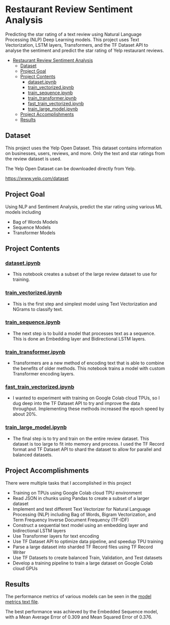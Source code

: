 # Restaurant Review Sentiment Analysis

Predicting the star rating of a text review using Natural Language Processing (NLP) Deep Learning models. This project uses Text Vectorization, LSTM layers, Transformers, and the TF Dataset API to analyse the sentiment and predict the star rating of Yelp restaurant reviews. 

- [Restaurant Review Sentiment Analysis](#restaurant-review-sentiment-analysis)
	- [Dataset](#dataset)
	- [Project Goal](#project-goal)
	- [Project Contents](#project-contents)
		- [dataset.ipynb](#datasetipynb)
		- [train_vectorized.ipynb](#train_vectorizedipynb)
		- [train_sequence.ipynb](#train_sequenceipynb)
		- [train_transformer.ipynb](#train_transformeripynb)
		- [fast_train_vectorized.ipynb](#fast_train_vectorizedipynb)
		- [train_large_model.ipynb](#train_large_modelipynb)
	- [Project Accomplishments](#project-accomplishments)
	- [Results](#results)

## Dataset

This project uses the Yelp Open Dataset. This dataset contains information on businesses, users, reviews, and more. Only the text and star ratings from the review dataset is used. 

The Yelp Open Dataset can be downloaded directly from Yelp.

https://www.yelp.com/dataset

## Project Goal
Using NLP and Sentiment Analysis, predict the star rating using various ML models including 
- Bag of Words Models
- Sequence Models
- Transformer Models

## Project Contents

### [dataset.ipynb](dataset.ipynb)

- This notebook creates a subset of the large review dataset to use for training. 

### [train_vectorized.ipynb](train_vectorized.ipynb)

- This is the first step and simplest model using Text Vectorization and NGrams to classify text. 

### [train_sequence.ipynb](train_sequence.ipynb)

- The next step is to build a model that processes text as a sequence. This is done an Embedding layer and Bidirectional LSTM layers. 

### [train_transformer.ipynb](train_transformer.ipynb)

- Transformers are a new method of encoding text that is able to combine the benefits of older methods. This notebook trains a model with custom Transformer encoding layers. 

### [fast_train_vectorized.ipynb](fast_train_vectorized.ipynb)

- I wanted to experiment with training on Google Colab cloud TPUs, so I dug deep into the TF Dataset API to try and improve the data throughput. Implementing these methods increased the epoch speed by about 20%. 

### [train_large_model.ipynb](train_large_model.ipynb)

- The final step is to try and train on the entire review dataset. This dataset is too large to fit into memory and process. I used the TF Record format and TF Dataset API to shard the dataset to allow for parallel and balanced datasets. 

## Project Accomplishments

There were multiple tasks that I accomplished in this project
- Training on TPUs using Google Colab cloud TPU environment
- Read JSON in chunks using Pandas to create a subset of a larger dataset
- Implement and test different Text Vectorizer for Natural Language Processing (NLP) including Bag of Words, Bigram Vectorization, and Term Frequency Inverse Document Frequency (TF-IDF) 
- Construct a sequential text model using an embedding layer and bidirectional LSTM layers
- Use Transformer layers for text encoding
- Use TF Dataset API to optimize data pipeline, and speedup TPU training
- Parse a large dataset into sharded TF Record files using TF Record Writer
- Use TF Datasets to create balanced Train, Validation, and Test datasets
- Develop a training pipeline to train a large dataset on Google Colab cloud GPUs

## Results

The performance metrics of various models can be seen in the [model metrics text file](model_metrics.txt).

The best performance was achieved by the Embedded Sequence model, with a Mean Average Error of 0.309 and Mean Squared Error of 0.376. 